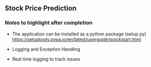 ## Stock Price Prediction 

### Notes to highlight after completion
- The application can be installed as a python package (setup.py) https://setuptools.pypa.io/en/latest/userguide/quickstart.html

- Logging and Exception Handling
- Real time logging to track issues 